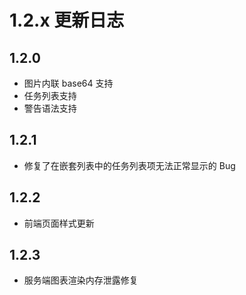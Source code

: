 # 1.2.x 更新日志

## 1.2.0

- 图片内联 base64 支持
- 任务列表支持
- 警告语法支持

## 1.2.1

- 修复了在嵌套列表中的任务列表项无法正常显示的 Bug

## 1.2.2

- 前端页面样式更新

## 1.2.3

- 服务端图表渲染内存泄露修复
